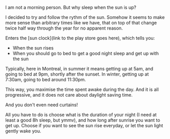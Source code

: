 I am not a morning person. But why sleep when the sun is up?

I decided to try and follow the rythm of the sun. Somehow it seems to make more sense than arbitrary times like we have, that on top of that change twice half way through the year for no apparent reason.

Enters the [sun clock](link to the play store goes here), which tells you:
- When the sun rises
- When you should go to bed to get a good night sleep and get up with the sun

Typically, here in Montreal, in summer it means getting up at 5am, and going to bed at 9pm, shortly after the sunset. In winter, getting up at 7:30am, going to bed around 11:30pm.

This way, you maximise the time spent awake during the day. And it is all progressive, and it does not care about daylight saving time.

And you don't even need curtains!

All you have to do is choose what is the duration of your night (I need at least a good 8h sleep, but ymmv), and how long after sunrise you want to get up. Choose if you want to see the sun rise everyday, or let the sun light gently wake you.
